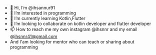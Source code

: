 - 👋 Hi, I’m @ihsannur91
- 👀 I’m interested in programming
- 🌱 I’m currently learning Kotlin,Flutter
- 💞️ I’m looking to collaborate on kotlin developer and flutter developer
- 📫 How to reach me my own instagram @ihsnnr and my email @ihsnnr41@gmail.com
- And I'am looking for mentor who can teach or sharing about programming 

<!---
ihsannur91/ihsannur91 is a ✨ special ✨ repository because its `README.md` (this file) appears on your GitHub profile.
You can click the Preview link to take a look at your changes.
--->
